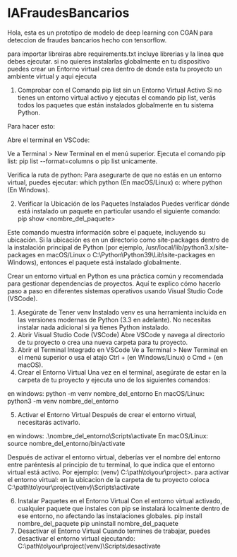# IAFraudesBancarios
Hola, esta es un prototipo  de modelo de deep learning con CGAN para deteccion de fraudes bancarios hecho con tensorflow.

para importar libreiras abre requirements.txt incluye librerias y la linea que debes ejecutar.
si no quieres instalarlas globalmente en tu dispositivo puedes crear un Entorno virtual
crea dentro de donde esta tu proyecto un ambiente virtual y aqui ejecuta

1. Comprobar con el Comando pip list sin un Entorno Virtual Activo
Si no tienes un entorno virtual activo y ejecutas el comando pip list, verás todos los paquetes que están instalados globalmente en tu sistema Python.

Para hacer esto:

Abre el terminal en VSCode:

Ve a Terminal > New Terminal en el menú superior.
Ejecuta el comando pip list:
pip list --format=columns o
pip list unicamente.

Verifica la ruta de python: Para asegurarte de que no estás en un entorno virtual, puedes ejecutar:
which python
(En macOS/Linux) o:
where python
(En Windows).

2. Verificar la Ubicación de los Paquetes Instalados
Puedes verificar dónde está instalado un paquete en particular usando el siguiente comando:
pip show <nombre_del_paquete>

Este comando muestra información sobre el paquete, incluyendo su ubicación. Si la ubicación es en un directorio como site-packages dentro de la instalación principal de Python (por ejemplo, /usr/local/lib/python3.x/site-packages en macOS/Linux o C:\Python\Python39\Lib\site-packages en Windows), entonces el paquete está instalado globalmente.


Crear un entorno virtual en Python es una práctica común y recomendada para gestionar dependencias de proyectos. Aquí te explico cómo hacerlo paso a paso en diferentes sistemas operativos usando Visual Studio Code (VSCode).

1. Asegúrate de Tener venv Instalado
venv es una herramienta incluida en las versiones modernas de Python (3.3 en adelante). No necesitas instalar nada adicional si ya tienes Python instalado.
2. Abrir Visual Studio Code (VSCode)
Abre VSCode y navega al directorio de tu proyecto o crea una nueva carpeta para tu proyecto.
3. Abrir el Terminal Integrado en VSCode
Ve a Terminal > New Terminal en el menú superior o usa el atajo Ctrl + (en Windows/Linux) o Cmd + (en macOS).
4. Crear el Entorno Virtual
Una vez en el terminal, asegúrate de estar en la carpeta de tu proyecto y ejecuta uno de los siguientes comandos:

en windows:
python -m venv nombre_del_entorno
En macOS/Linux:
python3 -m venv nombre_del_entorno

5. Activar el Entorno Virtual
Después de crear el entorno virtual, necesitarás activarlo.

en windows:
.\nombre_del_entorno\Scripts\activate
En macOS/Linux:
source nombre_del_entorno/bin/activate

Después de activar el entorno virtual, deberías ver el nombre del entorno entre paréntesis al principio de tu terminal, lo que indica que el entorno virtual está activo. Por ejemplo: (venv) C:\path\to\your\project>.
para activar el entorno virtual:
en la ubicacion de la carpeta de tu proyecto coloca
C:\path\to\your\project\(venv)\Scripts\activate

6. Instalar Paquetes en el Entorno Virtual
Con el entorno virtual activado, cualquier paquete que instales con pip se instalará localmente dentro de ese entorno, no afectando las instalaciones globales.
pip install nombre_del_paquete
pip uninstall nombre_del_paquete
7. Desactivar el Entorno Virtual
Cuando termines de trabajar, puedes desactivar el entorno virtual ejecutando:
C:\path\to\your\project\(venv)\Scripts\desactivate

